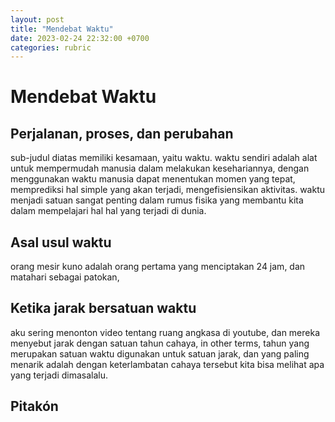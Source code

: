 ```yaml
---
layout: post
title: "Mendebat Waktu"
date: 2023-02-24 22:32:00 +0700
categories: rubric
---
```

# Mendebat Waktu

## Perjalanan, proses, dan perubahan
sub-judul diatas memiliki kesamaan, yaitu waktu. waktu sendiri adalah alat untuk mempermudah manusia dalam melakukan kesehariannya, dengan menggunakan waktu manusia dapat menentukan momen yang tepat, memprediksi hal simple yang akan terjadi, mengefisiensikan aktivitas. waktu menjadi satuan sangat penting dalam rumus fisika yang membantu kita dalam mempelajari hal hal yang terjadi di dunia.

## Asal usul waktu

orang mesir kuno adalah orang pertama yang menciptakan 24 jam, dan matahari sebagai patokan, 

## Ketika jarak bersatuan waktu
aku sering menonton video tentang ruang angkasa di youtube, dan mereka menyebut jarak dengan satuan tahun cahaya, in other terms, tahun yang merupakan satuan waktu digunakan untuk satuan jarak, dan yang paling menarik adalah dengan keterlambatan cahaya tersebut kita bisa melihat apa yang terjadi dimasalalu.

## Pitakón

